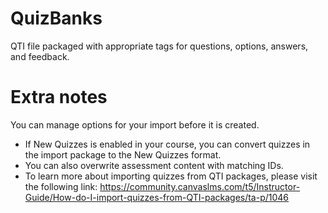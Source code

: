 # QuizBanks
QTI file packaged with appropriate tags for questions, options, answers, and feedback.

# Extra notes
You can manage options for your import before it is created.
- If New Quizzes is enabled in your course, you can convert quizzes in the import package to the New Quizzes format.
- You can also overwrite assessment content with matching IDs.
- To learn more about importing quizzes from QTI packages, please visit the following link: https://community.canvaslms.com/t5/Instructor-Guide/How-do-I-import-quizzes-from-QTI-packages/ta-p/1046

